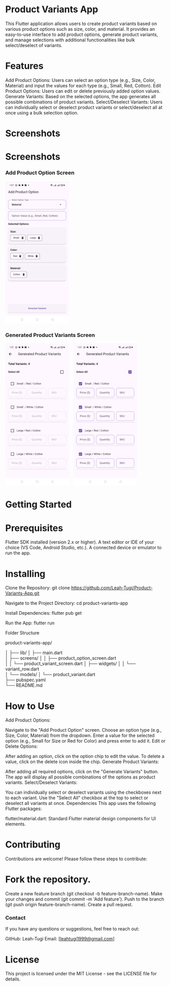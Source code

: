 # Product Variants App

This Flutter application allows users to create product variants based on various
product options such as size, color, and material. It provides an easy-to-use
interface to add product options, generate product variants, and manage selections 
with additional functionalities like bulk select/deselect of variants.

# Features
Add Product Options: Users can select an option type (e.g., Size, Color, Material) 
and input the values for each type (e.g., Small, Red, Cotton).
Edit Product Options: Users can edit or delete previously added option values.
Generate Variants: Based on the selected options, the app generates all possible
combinations of product variants.
Select/Deselect Variants: Users can individually select or deselect product
variants or select/deselect all at once using a bulk selection option.

# Screenshots

# Screenshots

### Add Product Option Screen
<img src="assets/sc1.jpeg" alt="Add Product Option Screen" width="200" height="auto"/>

### Generated Product Variants Screen
<div>
  <img src="assets/sc2.jpeg" alt="Generated Product Variants Screen" width="200" height="auto" style="display:inline; margin-right:10px;"/>
  <img src="assets/sc3.jpeg" alt="Generated Product Variants Screen" width="200" height="auto" style="display:inline;"/>
</div>


# Getting Started
# Prerequisites
Flutter SDK installed (version 2.x or higher).
A text editor or IDE of your choice (VS Code, Android Studio, etc.).
A connected device or emulator to run the app.

# Installing
Clone the Repository:
git clone https://github.com/Leah-Tugi/Product-Variants-App.git

Navigate to the Project Directory:
cd product-variants-app

Install Dependencies:
flutter pub get

Run the App:
flutter run

Folder Structure

product-variants-app/

│
├── lib/
│   ├── main.dart                
│   ├── screens/
│   │   ├── product_option_screen.dart   
│   │   └── product_variant_screen.dart
│   ├── widgets/
│   │   └── variant_row.dart     
│   └── models/
│       └── product_variant.dart  
├── pubspec.yaml                  
└── README.md                    

# How to Use
Add Product Options:

Navigate to the "Add Product Option" screen.
Choose an option type (e.g., Size, Color, Material) from the dropdown.
Enter a value for the selected option (e.g., Small for Size or Red for Color) and press enter to add it.
Edit or Delete Options:

After adding an option, click on the option chip to edit the value.
To delete a value, click on the delete icon inside the chip.
Generate Product Variants:

After adding all required options, click on the "Generate Variants" button.
The app will display all possible combinations of the options as product variants.
Select/Deselect Variants:

You can individually select or deselect variants using the checkboxes next to each variant.
Use the "Select All" checkbox at the top to select or deselect all variants at once.
Dependencies
This app uses the following Flutter packages:

flutter/material.dart: Standard Flutter material design components for UI elements.


# Contributing
Contributions are welcome! Please follow these steps to contribute:

# Fork the repository.
Create a new feature branch (git checkout -b feature-branch-name).
Make your changes and commit (git commit -m 'Add feature').
Push to the branch (git push origin feature-branch-name).
Create a pull request.

### Contact
If you have any questions or suggestions, feel free to reach out:

GitHub: Leah-Tugi
Email: [leahtugi1999@gmail.com]

# License
This project is licensed under the MIT License - see the LICENSE file for details.